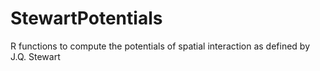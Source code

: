 # StewartPotentials
R functions to compute the potentials of spatial interaction as defined by J.Q. Stewart
